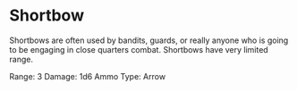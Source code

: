 ﻿# Shortbow

Shortbows are often used by bandits, guards, or really anyone who is going to be engaging in close quarters combat.
Shortbows have very limited range.

Range: 3
Damage: 1d6
Ammo Type: Arrow